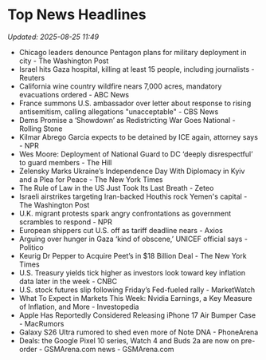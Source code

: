 # Top News Headlines

_Updated: 2025-08-25 11:49_

- Chicago leaders denounce Pentagon plans for military deployment in city - The Washington Post
- Israel hits Gaza hospital, killing at least 15 people, including journalists - Reuters
- California wine country wildfire nears 7,000 acres, mandatory evacuations ordered - ABC News
- France summons U.S. ambassador over letter about response to rising antisemitism, calling allegations "unacceptable" - CBS News
- Dems Promise a ‘Showdown’ as Redistricting War Goes National - Rolling Stone
- Kilmar Abrego Garcia expects to be detained by ICE again, attorney says - NPR
- Wes Moore: Deployment of National Guard to DC ‘deeply disrespectful’ to guard members - The Hill
- Zelensky Marks Ukraine’s Independence Day With Diplomacy in Kyiv and a Plea for Peace - The New York Times
- The Rule of Law in the US Just Took Its Last Breath - Zeteo
- Israeli airstrikes targeting Iran-backed Houthis rock Yemen's capital - The Washington Post
- U.K. migrant protests spark angry confrontations as government scrambles to respond - NPR
- European shippers cut U.S. off as tariff deadline nears - Axios
- Arguing over hunger in Gaza ‘kind of obscene,’ UNICEF official says - Politico
- Keurig Dr Pepper to Acquire Peet’s in $18 Billion Deal - The New York Times
- U.S. Treasury yields tick higher as investors look toward key inflation data later in the week - CNBC
- U.S. stock futures slip following Friday’s Fed-fueled rally - MarketWatch
- What To Expect in Markets This Week: Nvidia Earnings, a Key Measure of Inflation, and More - Investopedia
- Apple Has Reportedly Considered Releasing iPhone 17 Air Bumper Case - MacRumors
- Galaxy S26 Ultra rumored to shed even more of Note DNA - PhoneArena
- Deals: the Google Pixel 10 series, Watch 4 and Buds 2a are now on pre-order - GSMArena.com news - GSMArena.com